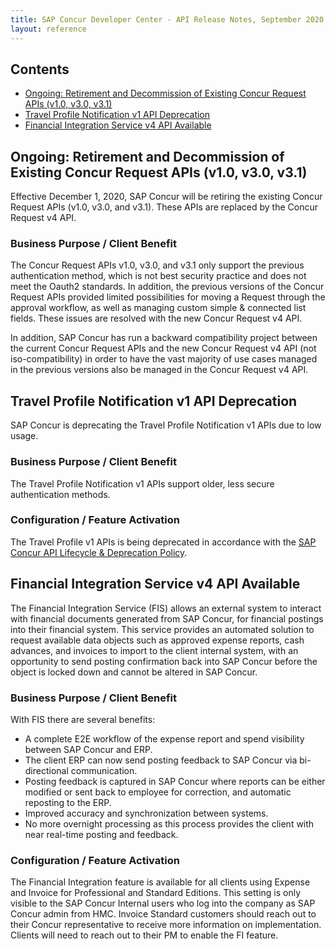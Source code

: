```yaml
---
title: SAP Concur Developer Center - API Release Notes, September 2020
layout: reference
---
```


## Contents

* [Ongoing: Retirement and Decommission of Existing Concur Request APIs (v1.0, v3.0, v3.1)](#ongoing-request-retirement)
* [Travel Profile Notification v1 API Deprecation](#travel-profile-deprecation)
* [Financial Integration Service v4 API Available](#fis-v4)

## <a name="ongoing-request-retirement"></a>Ongoing: Retirement and Decommission of Existing Concur Request APIs (v1.0, v3.0, v3.1)

Effective December 1, 2020, SAP Concur will be retiring the existing Concur Request APIs (v1.0, v3.0, and v3.1). These APIs are replaced by the Concur Request v4 API.

### Business Purpose / Client Benefit

The Concur Request APIs v1.0, v3.0, and v3.1 only support the previous authentication method, which is not best security practice and does not meet the Oauth2 standards. In addition, the previous versions of the Concur Request APIs provided limited possibilities for moving a Request through the approval workflow, as well as managing custom simple & connected list fields. These issues are resolved with the new Concur Request v4 API.

In addition, SAP Concur has run a backward compatibility project between the current Concur Request APIs and the new Concur Request v4 API (not iso-compatibility) in order to have the vast majority of use cases managed in the previous versions also be managed in the Concur Request v4 API.

## <a name="travel-profile-deprecation"></a>Travel Profile Notification v1 API Deprecation

SAP Concur is deprecating the Travel Profile Notification v1 APIs due to low usage.

### Business Purpose / Client Benefit

The Travel Profile Notification v1 APIs support older, less secure authentication methods.

### Configuration / Feature Activation

The Travel Profile v1 APIs is being deprecated in accordance with the [SAP Concur API Lifecycle & Deprecation Policy](https://developer.concur.com/tools-support/deprecation-policy.html).

## <a name="fis-v4"></a>Financial Integration Service v4 API Available

The Financial Integration Service (FIS) allows an external system to interact with financial documents generated from SAP Concur, for financial postings into their financial system.
This service provides an automated solution to request available data objects such as approved expense reports, cash advances, and invoices to import to the client internal system, with an opportunity to send posting confirmation back into SAP Concur before the object is locked down and cannot be altered in SAP Concur.

### Business Purpose / Client Benefit

With FIS there are several benefits:

* A complete E2E workflow of the expense report and spend visibility between SAP Concur and ERP.
* The client ERP can now send posting feedback to SAP Concur via bi-directional communication.
* Posting feedback is captured in SAP Concur where reports can be either modified or sent back to employee for correction, and automatic reposting to the ERP.
* Improved accuracy and synchronization between systems.
* No more overnight processing as this process provides the client with near real-time posting and feedback.

### Configuration / Feature Activation

The Financial Integration feature is available for all clients using Expense and Invoice for Professional and Standard Editions. This setting is only visible to the SAP Concur Internal users who log into the company as SAP Concur admin from HMC. Invoice Standard customers should reach out to their Concur representative to receive more information on implementation. Clients will need to reach out to their PM to enable the FI feature.
